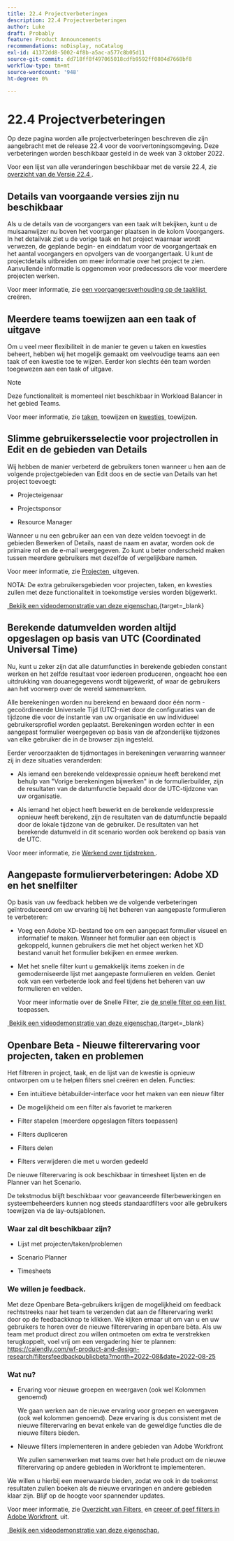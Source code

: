 ```yaml
---
title: 22.4 Projectverbeteringen
description: 22.4 Projectverbeteringen
author: Luke
draft: Probably
feature: Product Announcements
recommendations: noDisplay, noCatalog
exl-id: 41372dd8-5002-4f8b-a5ac-a577c8b05d11
source-git-commit: dd718ff8f497065018cdfb9592ff0804d7668bf8
workflow-type: tm+mt
source-wordcount: '948'
ht-degree: 0%

---
```


# 22.4 Projectverbeteringen

Op deze pagina worden alle projectverbeteringen beschreven die zijn aangebracht met de release 22.4 voor de voorvertoningsomgeving. Deze verbeteringen worden beschikbaar gesteld in de week van 3 oktober 2022.

Voor een lijst van alle veranderingen beschikbaar met de versie 22.4, zie [&#x200B; overzicht van de Versie 22.4 &#x200B;](/help/quicksilver/product-announcements/product-releases/22.4-release-activity/22-4-release-overview.md).

## Details van voorgaande versies zijn nu beschikbaar

Als u de details van de voorgangers van een taak wilt bekijken, kunt u de muisaanwijzer nu boven het voorganger plaatsen in de kolom Voorgangers. In het detailvak ziet u de vorige taak en het project waarnaar wordt verwezen, de geplande begin- en einddatum voor de voorgangertaak en het aantal voorgangers en opvolgers van de voorgangertaak. U kunt de projectdetails uitbreiden om meer informatie over het project te zien. Aanvullende informatie is opgenomen voor predecessors die voor meerdere projecten werken.

Voor meer informatie, zie [&#x200B; een voorgangersverhouding op de taaklijst &#x200B;](/help/quicksilver/manage-work/tasks/use-prdcssrs/create-predecessors-on-task-list.md) creëren.

## Meerdere teams toewijzen aan een taak of uitgave

Om u veel meer flexibiliteit in de manier te geven u taken en kwesties beheert, hebben wij het mogelijk gemaakt om veelvoudige teams aan een taak of een kwestie toe te wijzen. Eerder kon slechts één team worden toegewezen aan een taak of uitgave.

>[!NOTE]
>
>Deze functionaliteit is momenteel niet beschikbaar in Workload Balancer in het gebied Teams.

Voor meer informatie, zie [&#x200B; taken &#x200B;](/help/quicksilver/manage-work/tasks/assign-tasks/assign-tasks.md) toewijzen en [&#x200B; kwesties &#x200B;](/help/quicksilver/manage-work/issues/manage-issues/assign-issues.md) toewijzen.

## Slimme gebruikersselectie voor projectrollen in Edit en de gebieden van Details

Wij hebben de manier verbeterd de gebruikers tonen wanneer u hen aan de volgende projectgebieden van Edit doos en de sectie van Details van het project toevoegt:

* Projecteigenaar

* Projectsponsor

* Resource Manager

Wanneer u nu een gebruiker aan een van deze velden toevoegt in de gebieden Bewerken of Details, naast de naam en avatar, worden ook de primaire rol en de e-mail weergegeven. Zo kunt u beter onderscheid maken tussen meerdere gebruikers met dezelfde of vergelijkbare namen.

Voor meer informatie, zie [&#x200B; Projecten &#x200B;](/help/quicksilver/manage-work/projects/manage-projects/edit-projects.md) uitgeven.

NOTA: De extra gebruikersgebieden voor projecten, taken, en kwesties zullen met deze functionaliteit in toekomstige versies worden bijgewerkt.

[&#x200B; Bekijk een videodemonstratie van deze eigenschap.](https://video.tv.adobe.com/v/3412390/){target=_blank}

## Berekende datumvelden worden altijd opgeslagen op basis van UTC (Coordinated Universal Time)

Nu, kunt u zeker zijn dat alle datumfuncties in berekende gebieden constant werken en het zelfde resultaat voor iedereen produceren, ongeacht hoe een uitdrukking van douanegegevens wordt bijgewerkt, of waar de gebruikers aan het voorwerp over de wereld samenwerken.

Alle berekeningen worden nu berekend en bewaard door één norm - gecoördineerde Universele Tijd (UTC)-niet door de configuraties van de tijdzone die voor de instantie van uw organisatie en uw individueel gebruikersprofiel worden geplaatst. Berekeningen worden echter in een aangepast formulier weergegeven op basis van de afzonderlijke tijdzones van elke gebruiker die in de browser zijn ingesteld.

Eerder veroorzaakten de tijdmontages in berekeningen verwarring wanneer zij in deze situaties veranderden:

* Als iemand een berekende veldexpressie opnieuw heeft berekend met behulp van &quot;Vorige berekeningen bijwerken&quot; in de formulierbuilder, zijn de resultaten van de datumfunctie bepaald door de UTC-tijdzone van uw organisatie.

* Als iemand het object heeft bewerkt en de berekende veldexpressie opnieuw heeft berekend, zijn de resultaten van de datumfunctie bepaald door de lokale tijdzone van de gebruiker. De resultaten van het berekende datumveld in dit scenario worden ook berekend op basis van de UTC.

Voor meer informatie, zie [&#x200B; Werkend over tijdstreken &#x200B;](/help/quicksilver/workfront-basics/tips-tricks-and-troubleshooting/working-across-timezones.md).

## Aangepaste formulierverbeteringen: Adobe XD en het snelfilter

Op basis van uw feedback hebben we de volgende verbeteringen geïntroduceerd om uw ervaring bij het beheren van aangepaste formulieren te verbeteren:

* Voeg een Adobe XD-bestand toe om een aangepast formulier visueel en informatief te maken. Wanneer het formulier aan een object is gekoppeld, kunnen gebruikers die met het object werken het XD bestand vanuit het formulier bekijken en ermee werken.


* Met het snelle filter kunt u gemakkelijk items zoeken in de gemoderniseerde lijst met aangepaste formulieren en velden. Geniet ook van een verbeterde look and feel tijdens het beheren van uw formulieren en velden.

  Voor meer informatie over de Snelle Filter, zie [&#x200B; de snelle filter op een lijst &#x200B;](/help/quicksilver/workfront-basics/navigate-workfront/use-lists/apply-quick-filter-list.md) toepassen.

[&#x200B; Bekijk een videodemonstratie van deze eigenschap.](https://video.tv.adobe.com/v/3412469/){target=_blank}

## Openbare Beta - Nieuwe filterervaring voor projecten, taken en problemen

Het filtreren in project, taak, en de lijst van de kwestie is opnieuw ontworpen om u te helpen filters snel creëren en delen. Functies:

* Een intuïtieve bètabuilder-interface voor het maken van een nieuw filter

* De mogelijkheid om een filter als favoriet te markeren

* Filter stapelen (meerdere opgeslagen filters toepassen)

* Filters dupliceren

* Filters delen

* Filters verwijderen die met u worden gedeeld


De nieuwe filterervaring is ook beschikbaar in timesheet lijsten en de Planner van het Scenario.

De tekstmodus blijft beschikbaar voor geavanceerde filterbewerkingen en systeembeheerders kunnen nog steeds standaardfilters voor alle gebruikers toewijzen via de lay-outsjablonen.

### Waar zal dit beschikbaar zijn?

* Lijst met projecten/taken/problemen

* Scenario Planner

* Timesheets


### We willen je feedback.

Met deze Openbare Beta-gebruikers krijgen de mogelijkheid om feedback rechtstreeks naar het team te verzenden dat aan de filterervaring werkt door op de feedbackknop te klikken. We kijken ernaar uit om van u en uw gebruikers te horen over de nieuwe filterervaring in openbare bèta. Als uw team met product direct zou willen ontmoeten om extra te verstrekken terugkoppelt, voel vrij om een vergadering hier te plannen: https://calendly.com/wf-product-and-design-research/filtersfeedbackpublicbeta?month=2022-08&date=2022-08-25

### Wat nu?

* Ervaring voor nieuwe groepen en weergaven (ook wel Kolommen genoemd)

  We gaan werken aan de nieuwe ervaring voor groepen en weergaven (ook wel kolommen genoemd). Deze ervaring is dus consistent met de nieuwe filterervaring en bevat enkele van de geweldige functies die de nieuwe filters bieden.

* Nieuwe filters implementeren in andere gebieden van Adobe Workfront

  We zullen samenwerken met teams over het hele product om de nieuwe filterervaring op andere gebieden in Workfront te implementeren.


We willen u hierbij een meerwaarde bieden, zodat we ook in de toekomst resultaten zullen boeken als de nieuwe ervaringen en andere gebieden klaar zijn. Blijf op de hoogte voor spannender updates.

Voor meer informatie, zie [&#x200B; Overzicht van Filters &#x200B;](/help/quicksilver/reports-and-dashboards/reports/reporting-elements/filters-overview.md) en [&#x200B; creeer of geef filters in Adobe Workfront &#x200B;](/help/quicksilver/reports-and-dashboards/reports/reporting-elements/create-filters.md) uit.

[&#x200B; Bekijk een videodemonstratie van deze eigenschap.](https://video.tv.adobe.com/v/3412391/)
